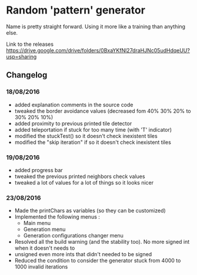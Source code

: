 # Random 'pattern' generator

Name is pretty straight forward. Using it more like a training than anything else.

Link to the releases https://drive.google.com/drive/folders/0BxaYKfNl27draHJNc05udHdqeUU?usp=sharing

## Changelog

### 18/08/2016	
 - added explanation comments in the source code
 - tweaked the border avoidance values (decreased fom 40% 30% 20% to 30% 20% 10%)
 - added proximity to previous printed tile detector
 - added teleportation if stuck for too many time (with 'T' indicator)
 - modified the stuckTest() so it doesn't check inexistent tiles
 - modified the "skip iteration" if so it doesn't check inexistent tiles

### 19/08/2016
 - added progress bar
 - tweaked the previous printed neighbors check values
 - tweaked a lot of values for a lot of things so it looks nicer

### 23/08/2016
 - Made the printChars as variables (so they can be customized)
 - Implemented the following menus : 
	- Main menu
	- Generation menu
	- Generation configurations changer menu
 - Resolved all the build warning (and the stability too). No more signed int when it doesn't needs to
 - unsigned even more ints that didn't needed to be signed
 - Reduced the condition to consider the generator stuck from 4000 to 1000 invalid iterations